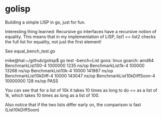 # golisp

Building a simple LISP in go, just for fun.

Interesting thing learned: Recursive go interfaces have a
recursive notion of equality.   This means that in my
implementation of LISP, list1 == list2 checks the full 
list for equality, not just the first element!

See equal_bench_test.go

mike@hal:~/github/golisp$ go test -bench=List
goos: linux
goarch: amd64
BenchmarkList100-4           	 1000000	      1235 ns/op
BenchmarkList1k-4            	  100000	     13268 ns/op
BenchmarkList10k-4           	   10000	    141987 ns/op
BenchmarkList10kDiff-4       	   10000	    143047 ns/op
BenchmarkList10kDiffSoon-4   	10000000	       128 ns/op
PASS

You can see that for a list of 10k it takes 10 times as long to
do == as a list of 1k, which takes 10 times as long as a list of 100.

Also notice that if the two lists differ early on, the comparison
is fast (List10kDiffSoon)

